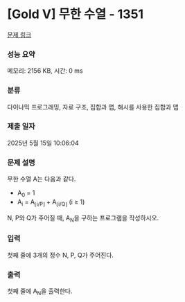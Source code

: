 # [Gold V] 무한 수열 - 1351 

[문제 링크](https://www.acmicpc.net/problem/1351) 

### 성능 요약

메모리: 2156 KB, 시간: 0 ms

### 분류

다이나믹 프로그래밍, 자료 구조, 집합과 맵, 해시를 사용한 집합과 맵

### 제출 일자

2025년 5월 15일 10:06:04

### 문제 설명

<p>무한 수열 A는 다음과 같다.</p>

<ul>
	<li>A<sub>0</sub> = 1</li>
	<li>A<sub>i</sub> = A<sub>⌊i/P⌋</sub> + A<sub>⌊i/Q⌋</sub> (i ≥ 1)</li>
</ul>

<p>N, P와 Q가 주어질 때, A<sub>N</sub>을 구하는 프로그램을 작성하시오.</p>

### 입력 

 <p>첫째 줄에 3개의 정수 N, P, Q가 주어진다.</p>

### 출력 

 <p>첫째 줄에 A<sub>N</sub>을 출력한다.</p>

